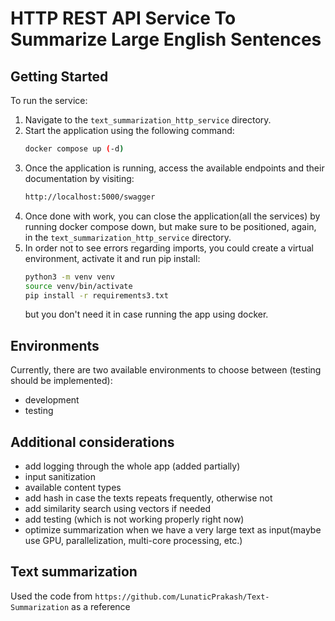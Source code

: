 # HTTP REST API Service To Summarize Large English Sentences

## Getting Started
To run the service:

1. Navigate to the `text_summarization_http_service` directory.
2. Start the application using the following command:
   ```bash
   docker compose up (-d)
   ```
3. Once the application is running, access the available endpoints and their documentation by visiting:
   ```bash
   http://localhost:5000/swagger
   ```
4. Once done with work, you can close the application(all the services) by running docker compose down, but make sure to be positioned, again, in the `text_summarization_http_service` directory.
5. In order not to see errors regarding imports, you could create a virtual environment, activate it and run pip install:
   ```bash
   python3 -m venv venv
   source venv/bin/activate
   pip install -r requirements3.txt
   ```
   but you don't need it in case running the app using docker.
## Environments

Currently, there are two available environments to choose between (testing should be implemented):
- development
- testing


## Additional considerations
- add logging through the whole app (added partially)
- input sanitization
- available content types
- add hash in case the texts repeats frequently, otherwise not
- add similarity search using vectors if needed
- add testing (which is not working properly right now)
- optimize summarization when we have a very large text as input(maybe use GPU, parallelization, multi-core processing, etc.)

## Text summarization 
Used the code from `https://github.com/LunaticPrakash/Text-Summarization` as a reference
